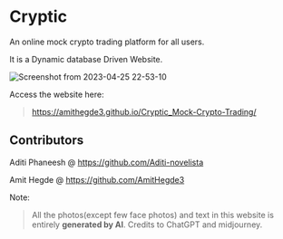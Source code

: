 
# Cryptic

An online mock crypto trading platform for all users.

It is a Dynamic database Driven Website.

![Screenshot from 2023-04-25 22-53-10](https://user-images.githubusercontent.com/118654485/234355202-83801d5b-2d1e-428c-9515-ebdce2a91b39.png)

Access the website here:

> https://amithegde3.github.io/Cryptic_Mock-Crypto-Trading/

## Contributors

Aditi Phaneesh @ https://github.com/Aditi-novelista

Amit Hegde @ https://github.com/AmitHegde3

Note:

> All the photos(except few face photos) and text in this website is entirely **generated by AI**. Credits to ChatGPT and midjourney.

